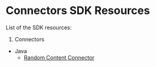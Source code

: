 # Connectors SDK Resources

List of the SDK resources:

1. Connectors
  - Java
    * [Random Content Connector](plugins/java-connectors/README.md)
